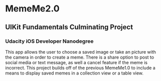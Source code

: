 # MemeMe2.0
## UIKit Fundamentals Culminating Project
### Udacity iOS Developer Nanodegree

This app allows the user to choose a saved image or take an picture with the camera in order to create a meme. There is a share option to post to social media or text message, as well a cancel feature if the meme is incorrect. 
This project builds off of the previous MemeMe1.0 to include a means to display saved memes in a collection view or a table view. 

